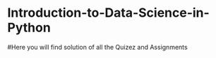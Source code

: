# Introduction-to-Data-Science-in-Python
#Here you will find solution of all the Quizez and Assignments
